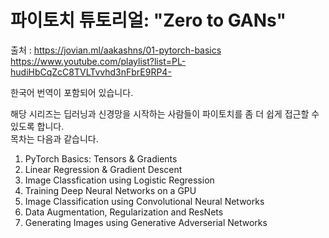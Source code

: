 # 파이토치 튜토리얼: "Zero to GANs"

출처 : 
https://jovian.ml/aakashns/01-pytorch-basics <br>
https://www.youtube.com/playlist?list=PL-hudiHbCqZcC8TVLTvvhd3nFbrE9RP4-

한국어 번역이 포함되어 있습니다.

해당 시리즈는 딥러닝과 신경망을 시작하는 사람들이 파이토치를 좀 더 쉽게 접근할 수 있도록 합니다.<br>
목차는 다음과 같습니다.

1. PyTorch Basics: Tensors & Gradients
2. Linear Regression & Gradient Descent
3. Image Classfication using Logistic Regression
4. Training Deep Neural Networks on a GPU
5. Image Classification using Convolutional Neural Networks
6. Data Augmentation, Regularization and ResNets
7. Generating Images using Generative Adverserial Networks
